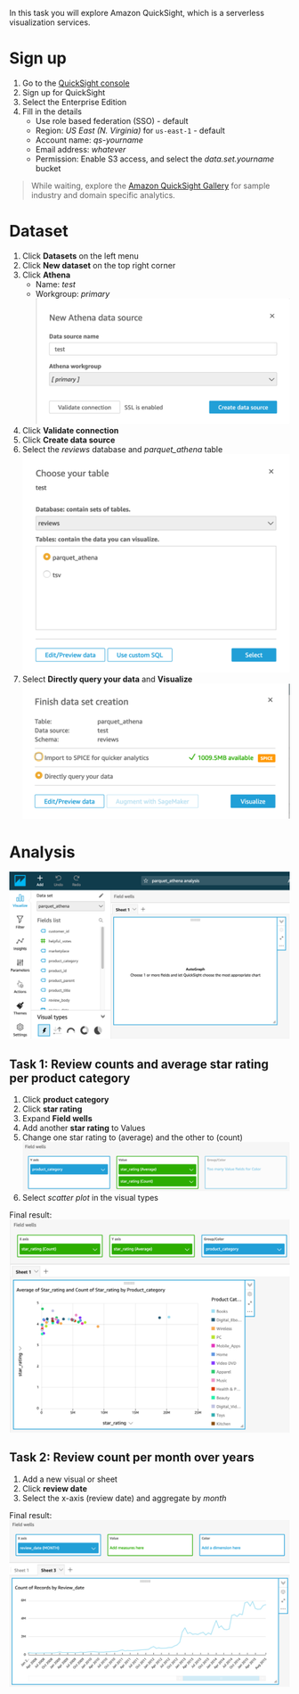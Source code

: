 In this task you will explore Amazon QuickSight, which is a serverless visualization services.

# Sign up

1. Go to the [QuickSight console](https://quicksight.aws.amazon.com/)
2. Sign up for QuickSight
3. Select the Enterprise Edition
4. Fill in the details
   * Use role based federation (SSO) - default
   * Region: *US East (N. Virginia)* for `us-east-1` - default
   * Account name: *qs-yourname*
   * Email address: *whatever*
   * Permission: Enable S3 access, and select the *data.set.yourname* bucket

> While waiting, explore the [Amazon QuickSight Gallery](https://aws.amazon.com/quicksight/gallery/) for sample industry and domain specific analytics.

# Dataset

1. Click **Datasets** on the left menu
2. Click **New dataset** on the top right corner
3. Click **Athena**
    * Name: *test*
    * Workgroup: *primary*
![New Athena data source](images/quicksight-new%20athena%20data%20source.png)
4. Click **Validate connection**
5. Click **Create data source**
6. Select the *reviews* database and *parquet_athena* table
![Select Athena table](images/quicksight-select%20athena%20table.png)
7. Select **Directly query your data**  and **Visualize**
![Finish dataset creation](images/quicksight-finish%20dataset%20creation.png)

# Analysis

![New analysis](images/quicksight-new%20analysis.png)

## Task 1: Review counts and average star rating per product category

1. Click **product category**
2. Click **star rating**
3. Expand **Field wells**
4. Add another **star rating** to Values
5. Change one star rating to (average) and the other to (count)
![Fields selection](images/quicksight-task1%20fields.png)
6. Select *scatter plot* in the visual types

Final result:
![Task 1 final](images/quicksight-task1%20final.png)

## Task 2: Review count per month over years

1. Add a new visual or sheet
2. Click **review date**
3. Select the x-axis (review date) and aggregate by *month*

Final result:
![Task 2 final](images/quicksight-task2%20final.png)